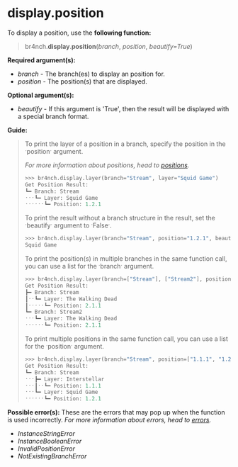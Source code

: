 # display.position

To display a position, use the **following function:**

> br4nch.**display**.**position**(*branch*, *position*, *beautify=True*)

**Required argument(s):**

- *branch* - The branch(es) to display an position for.
- *position* - The position(s) that are displayed.

**Optional argument(s):**

- *beautify* - If this argument is 'True', then the result will be displayed with a special branch format.

**Guide:**

> To print the layer of a position in a branch, specify the position in the ˑpositionˑ argument.
>
> *For more information about positions, head to [positions](../../guides/positions.md).*
>
> ```python
> >>> br4nch.display.layer(branch="Stream", layer="Squid Game")
> Get Position Result:
> ┗━ Branch: Stream
> ˑˑˑ┗━ Layer: Squid Game                  
> ˑˑˑˑˑˑ┗━ Position: 1.2.1
> ```
>
> To print the result without a branch structure in the result, set the ˑbeautifyˑ argument to ˑFalseˑ.
>
> ```python
> >>> br4nch.display.layer(branch="Stream", position="1.2.1", beautify=False)
> Squid Game
> ```
>
> To print the position(s) in multiple branches in the same function call, you can use a list for the ˑbranchˑ argument.
>
> ```python
> >>> br4nch.display.layer(branch=["Stream"], ["Stream2"], position="2.1.1")
> Get Position Result:
> ┣━ Branch: Stream
> ┃ˑˑ┗━ Layer: The Walking Dead              
> ┃ˑˑˑˑˑ┗━ Position: 2.1.1
> ┗━ Branch: Stream2
> ˑˑˑ┗━ Layer: The Walking Dead                
> ˑˑˑˑˑˑ┗━ Position: 2.1.1
> ```
> 
>To print multiple positions in the same function call, you can use a list for the ˑpositionˑ argument.
> 
>```python
> >>> br4nch.display.layer(branch="Stream", position=["1.1.1", "1.2.1"])
> Get Position Result:
> ┗━ Branch: Stream
> ˑˑˑ┣━ Layer: Interstellar                 
> ˑˑˑ┃ˑˑ┗━ Position: 1.1.1
> ˑˑˑ┗━ Layer: Squid Game                  
> ˑˑˑˑˑˑ┗━ Position: 1.2.1
> ```

**Possible error(s):**
These are the errors that may pop up when the function is used incorrectly.
*For more information about errors, head to [errors](../../guides/errors.md).*

- *InstanceStringError*
- *InstanceBooleanError*
- *InvalidPositionError*
- *NotExistingBranchError*
